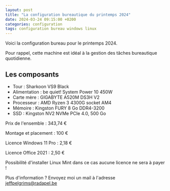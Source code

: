 ```yaml
---
layout: post
title: "La configuration bureautique du printemps 2024"
date: 2024-03-24 09:15:00 +0200
categories: configuration
tags: configuration bureau windows linux
---
```


Voici la configuration bureau pour le printemps 2024.

Pour rappel, cette machine est idéal à la gestion des tâches bureautique quotidienne.

## Les composants

- Tour : Sharkoon VS9 Black
- Alimentation : be quiet! System Power 10 450W
- Carte mère : GIGABYTE A520M DS3H V2
- Processeur : AMD Ryzen 3 4300G socket AM4
- Mémoire : Kingston FURY 8 Go DDR4-3200
- SSD : Kingston NV2 NVMe PCIe 4.0, 500 Go

Prix de l'ensemble : 343,74 €

Montage et placement : 100 €

Licence Windows 11 Pro : 2,18 €

Licence Office 2021 : 2,50 €

Possibilité d'installer Linux Mint dans ce cas aucune licence ne sera à payer !

Plus d'information ? Envoyez moi un mail à l'adresse <jeffpelgrims@radapel.be>
